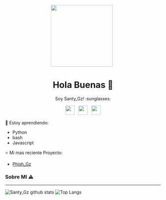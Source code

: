 <p align='center'><a href="https://instagram.com/santy_gz_404"><img height="200" src="https://media4.giphy.com/media/qLFKvOpoS1N7ts7xO8/giphy.gif"></a>&nbsp;&nbsp;</p>

<h1  align='center'> Hola Buenas 👋 </h1>

<p align='center'>  Soy Santy_Gz! :sunglasses: </p>

<p align='center'>
   <a href="https://twitter.com/#"><img height="30" src="https://github.com/TobyG74/TobyG74/blob/main/twitter.png?raw=true"></a>&nbsp;&nbsp;
   <a href="https://instagram.com/santy_gz_404"><img height="30" src="https://github.com/TobyG74/TobyG74/blob/main/instagram.jpg?raw=true"></a>&nbsp;&nbsp;
   <a href="https://www.facebook.com/santigonzalez11"><img height="30" src="https://github.com/TobyG74/TobyG74/blob/main/facebook.png?raw=true"></a>
</P>

:page_with_curl: Estoy aprendiendo:
- Python
- bash
- Javascript

:star: Mi mas reciente Proyecto:
- [Phish_Gz](https://github.com/TobyG74/ElainaBOT)

### Sobre MI ⚠️
___

![Santy_Gz github stats](https://github-readme-stats.vercel.app/api?username=Santy-Gz&layout=compact&theme=tokyonight)
![Top Langs](https://github-readme-stats.vercel.app/api/top-langs/?username=Santy-Gz&count_private=true&show_icons=true&theme=tokyonight)
